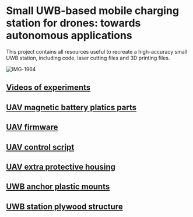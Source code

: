 # Small UWB-based mobile charging station for drones: towards autonomous applications

This project contains all resources useful to recreate a high-accuracy small UWB station, including code, laser cutting files and 3D printing files.

![IMG-1964](https://github.com/timlefevre/lazy-drones/assets/135974381/f928a309-f3ac-46c2-b73e-ad53ba0b065d)

## [Videos of experiments]()

## [UAV magnetic battery platics parts](https://drive.google.com/drive/folders/1VwCp4C94xpuBIQwhsWLjKrjFUaEH0sl3?usp=sharing)

## [UAV firmware](https://drive.google.com/drive/folders/1b8kIeFqeRqSpr0op0KokUJjvZHw7a4Sk?usp=sharing)

## [UAV control script](https://drive.google.com/drive/folders/12hPZ_1FJeaL1hvcZz94rJwiLJSH-Ko4X?usp=sharing)

## [UAV extra protective housing](https://drive.google.com/drive/folders/1RPFeurcDAYmFMH-mjqircsYZlZzMzWpm?usp=sharing)

## [UWB anchor plastic mounts](https://drive.google.com/drive/folders/1GE0lgEMmh07wSx4h_SawYM_RBM_6VnaU?usp=sharing)

## [UWB station plywood structure](https://drive.google.com/drive/folders/1O-cojGi8xUzgFGoRN8_ctJC0MMRqwQWP?usp=sharing)
